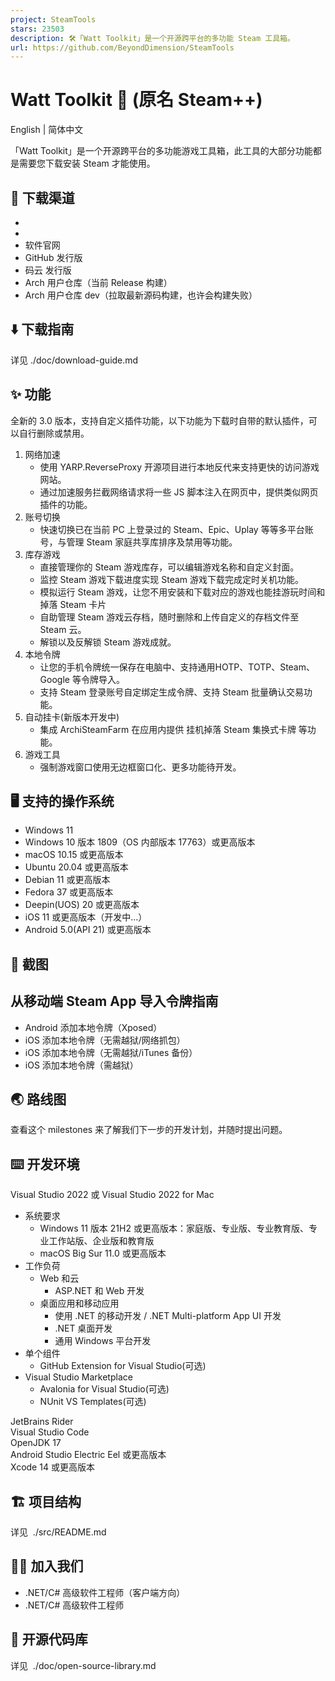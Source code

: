 ```yaml
---
project: SteamTools
stars: 23503
description: 🛠「Watt Toolkit」是一个开源跨平台的多功能 Steam 工具箱。
url: https://github.com/BeyondDimension/SteamTools
---
```


Watt Toolkit 🧰 (原名 Steam++)
============================

English | 简体中文

「Watt Toolkit」是一个开源跨平台的多功能游戏工具箱，此工具的大部分功能都是需要您下载安装 Steam 才能使用。

🚀 下载渠道
-------

-   
-   
-   软件官网
-   GitHub 发行版
-   码云 发行版
-   Arch 用户仓库（当前 Release 构建）
-   Arch 用户仓库 dev（拉取最新源码构建，也许会构建失败）

⬇️ 下载指南
-------

详见 ./doc/download-guide.md

✨ 功能
----

全新的 3.0 版本，支持自定义插件功能，以下功能为下载时自带的默认插件，可以自行删除或禁用。

1.  网络加速
    -   使用 YARP.ReverseProxy 开源项目进行本地反代来支持更快的访问游戏网站。
    -   通过加速服务拦截网络请求将一些 JS 脚本注入在网页中，提供类似网页插件的功能。
2.  账号切换
    -   快速切换已在当前 PC 上登录过的 Steam、Epic、Uplay 等等多平台账号，与管理 Steam 家庭共享库排序及禁用等功能。
3.  库存游戏
    -   直接管理你的 Steam 游戏库存，可以编辑游戏名称和自定义封面。
    -   监控 Steam 游戏下载进度实现 Steam 游戏下载完成定时关机功能。
    -   模拟运行 Steam 游戏，让您不用安装和下载对应的游戏也能挂游玩时间和掉落 Steam 卡片
    -   自助管理 Steam 游戏云存档，随时删除和上传自定义的存档文件至 Steam 云。
    -   解锁以及反解锁 Steam 游戏成就。
4.  本地令牌
    -   让您的手机令牌统一保存在电脑中、支持通用HOTP、TOTP、Steam、Google 等令牌导入。
    -   支持 Steam 登录账号自定绑定生成令牌、支持 Steam 批量确认交易功能。
5.  自动挂卡(新版本开发中)
    -   集成 ArchiSteamFarm 在应用内提供 挂机掉落 Steam 集换式卡牌 等功能。
6.  游戏工具
    -   强制游戏窗口使用无边框窗口化、更多功能待开发。

🖥 支持的操作系统
----------

-   Windows 11
-   Windows 10 版本 1809（OS 内部版本 17763）或更高版本
-   macOS 10.15 或更高版本
-   Ubuntu 20.04 或更高版本
-   Debian 11 或更高版本
-   Fedora 37 或更高版本
-   Deepin(UOS) 20 或更高版本
-   iOS 11 或更高版本（开发中…）
-   Android 5.0(API 21) 或更高版本

🧩 截图
-----

  

  

  
  

从移动端 Steam App 导入令牌指南
---------------------

-   Android 添加本地令牌（Xposed）
-   iOS 添加本地令牌（无需越狱/网络抓包）
-   iOS 添加本地令牌（无需越狱/iTunes 备份）
-   iOS 添加本地令牌（需越狱）

🌏 路线图
------

查看这个 milestones 来了解我们下一步的开发计划，并随时提出问题。

⌨️ 开发环境
-------

Visual Studio 2022 或 Visual Studio 2022 for Mac

-   系统要求
    -   Windows 11 版本 21H2 或更高版本：家庭版、专业版、专业教育版、专业工作站版、企业版和教育版
    -   macOS Big Sur 11.0 或更高版本
-   工作负荷
    -   Web 和云
        -   ASP.NET 和 Web 开发
    -   桌面应用和移动应用
        -   使用 .NET 的移动开发 / .NET Multi-platform App UI 开发
        -   .NET 桌面开发
        -   通用 Windows 平台开发
-   单个组件
    -   GitHub Extension for Visual Studio(可选)
-   Visual Studio Marketplace
    -   Avalonia for Visual Studio(可选)
    -   NUnit VS Templates(可选)

JetBrains Rider  
Visual Studio Code  
OpenJDK 17  
Android Studio Electric Eel 或更高版本  
Xcode 14 或更高版本

🏗️ 项目结构
--------

详见  ./src/README.md

🧑‍💼 加入我们
----------

-   .NET/C# 高级软件工程师（客户端方向）
-   .NET/C# 高级软件工程师

📄 开源代码库
--------

详见  ./doc/open-source-library.md
